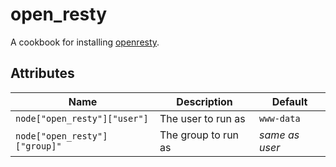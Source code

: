 # open_resty

A cookbook for installing [openresty].

## Attributes

Name | Description | Default
-----| ----------- | -------
`node["open_resty"]["user"]` | The user to run as | `www-data`
`node["open_resty"]["group]"` | The group to run as | _same as user_

[openresty]: http://www.openresty.org/
